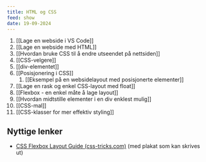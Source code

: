 ```yaml
---
title: HTML og CSS
feed: show
date: 19-09-2024
---
```


1. [[Lage en webside i VS Code]]
2. [[Lage en webside med HTML]]
3. [[Hvordan bruke CSS til å endre utseendet på nettsiden]]
4. [[CSS-velgere]]
5. [[div-elementet]]
6. [[Posisjonering i CSS]]
	1. [[Eksempel på en websidelayout med posisjonerte elementer]]
7. [[Lage en rask og enkel CSS-layout med float]]
8. [[Flexbox - en enkel måte å lage layout]]
9. [[Hvordan midtstille elementer i en div enklest mulig]]
10. [[CSS-mal]]
11. [[CSS-klasser for mer effektiv styling]]

## Nyttige lenker
- [CSS Flexbox Layout Guide (css-tricks.com)](https://css-tricks.com/snippets/css/a-guide-to-flexbox/) (med plakat som kan skrives ut)